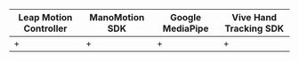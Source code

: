 | Leap Motion Controller | ManoMotion SDK | Google MediaPipe | Vive Hand Tracking SDK |
| - | - | - | - |
| + | + | + | + |
